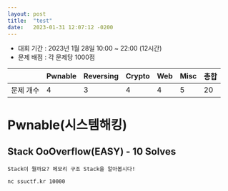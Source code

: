 ```yaml
---
layout: post
title:  "test"
date:   2023-01-31 12:07:12 -0200
---
```


- 대회 기간 : 2023년 1월 28일 10:00 ~ 22:00 (12시간)
- 문제 배점 : 각 문제당 1000점

|  | Pwnable | Reversing | Crypto | Web | Misc | 총합 |
| --- | --- | --- | --- | --- | --- | --- |
| 문제 개수 | 4 | 3 | 4 | 4 | 5 | 20 |

# Pwnable(시스템해킹)

## ****Stack OoOverflow(EASY) - 10 Solves****

```
Stack이 뭘까요? 메모리 구조 Stack을 알아봅시다!

nc ssuctf.kr 10000
```